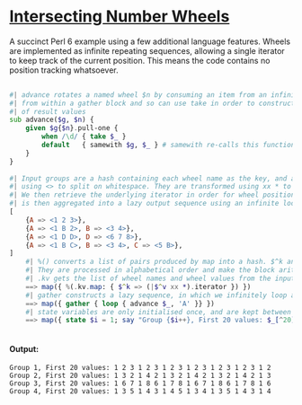 [1]: https://rosettacode.org/wiki/Intersecting_Number_Wheels

# [Intersecting Number Wheels][1]

A succinct Perl 6 example using a few additional language features. Wheels are implemented as infinite repeating sequences, allowing a single iterator to keep track of the current position. This means the code contains no position tracking whatsoever.

```raku
 
#| advance rotates a named wheel $n by consuming an item from an infinite sequence. It is called
#| from within a gather block and so can use take in order to construct an infinite, lazy sequence
#| of result values
sub advance($g, $n) {
	given $g{$n}.pull-one {
		when /\d/ { take $_ }
		default   { samewith $g, $_ } # samewith re-calls this function with new parameters
	}
}
 
#| Input groups are a hash containing each wheel name as the key, and a list of values constructed
#| using <> to split on whitespace. They are transformed using xx * to repeat the list infinitely.
#| We then retrieve the underlying iterator in order for wheel position to be persistent. Each group
#| is then aggregated into a lazy output sequence using an infinite loop inside a gather block.
[
	{A => <1 2 3>},
	{A => <1 B 2>, B => <3 4>},
	{A => <1 D D>, D => <6 7 8>},
	{A => <1 B C>, B => <3 4>, C => <5 B>},
]
	#| %() converts a list of pairs produced by map into a hash. $^k and $^v are implicit variables.
	#| They are processed in alphabetical order and make the block arity 2, called with two vars.
	#| .kv gets the list of wheel names and wheel values from the input entry
	==> map({ %(.kv.map: { $^k => (|$^v xx *).iterator }) })
	#| gather constructs a lazy sequence, in which we infinitely loop advancing wheel A
	==> map({ gather { loop { advance $_, 'A' }} })
	#| state variables are only initialised once, and are kept between invocations.
	==> map({ state $i = 1; say "Group {$i++}, First 20 values: $_[^20]" })
 
```

#### Output:
```
Group 1, First 20 values: 1 2 3 1 2 3 1 2 3 1 2 3 1 2 3 1 2 3 1 2
Group 2, First 20 values: 1 3 2 1 4 2 1 3 2 1 4 2 1 3 2 1 4 2 1 3
Group 3, First 20 values: 1 6 7 1 8 6 1 7 8 1 6 7 1 8 6 1 7 8 1 6
Group 4, First 20 values: 1 3 5 1 4 3 1 4 5 1 3 4 1 3 5 1 4 3 1 4
```
